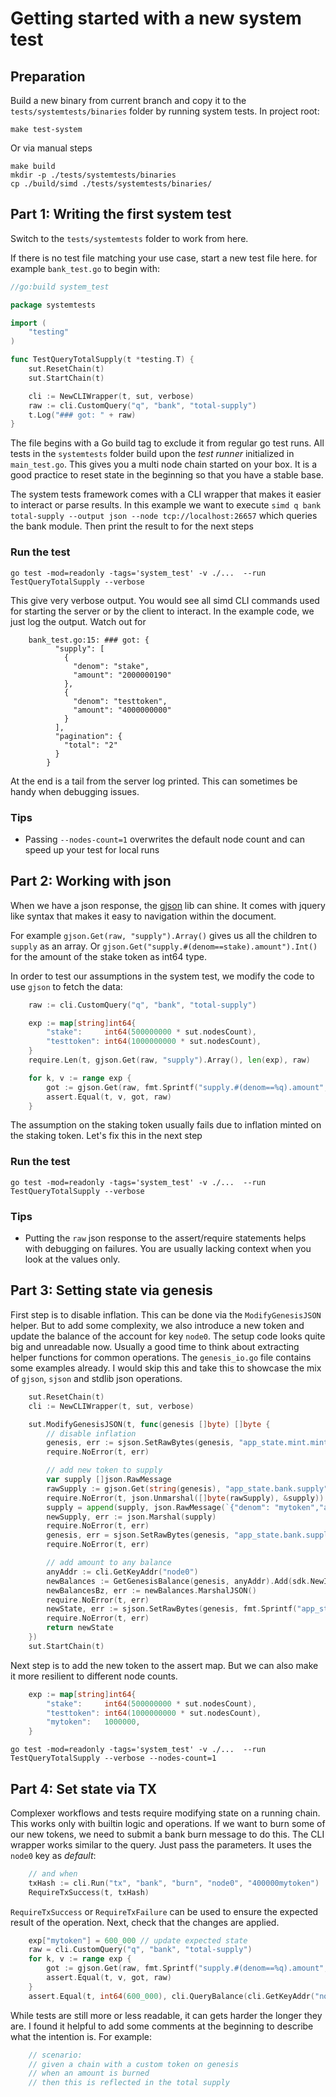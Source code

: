 # Getting started with a new system test

## Preparation

Build a new binary from current branch and copy it to the `tests/systemtests/binaries` folder by running system tests.
In project root:

```shell
make test-system
```

Or via manual steps

```shell
make build
mkdir -p ./tests/systemtests/binaries
cp ./build/simd ./tests/systemtests/binaries/
```

## Part 1: Writing the first system test

Switch to the `tests/systemtests` folder to work from here.

If there is no test file matching your use case, start a new test file here.
for example `bank_test.go` to begin with:

```go
//go:build system_test

package systemtests

import (
	"testing"
)

func TestQueryTotalSupply(t *testing.T) {
	sut.ResetChain(t)
	sut.StartChain(t)

	cli := NewCLIWrapper(t, sut, verbose)
	raw := cli.CustomQuery("q", "bank", "total-supply")
	t.Log("### got: " + raw)
}
```

The file begins with a Go build tag to exclude it from regular go test runs.
All tests in the `systemtests` folder build upon the *test runner* initialized in `main_test.go`.
This gives you a multi node chain started on your box.
It is a good practice to reset state in the beginning so that you have a stable base.

The system tests framework comes with a CLI wrapper that makes it easier to interact or parse results.
In this example we want to execute `simd q bank total-supply --output json --node tcp://localhost:26657` which queries
the bank module.
Then print the result to for the next steps

### Run the test

```shell
go test -mod=readonly -tags='system_test' -v ./...  --run TestQueryTotalSupply --verbose 
```

This give very verbose output. You would see all simd CLI commands used for starting the server or by the client to interact.
In the example code, we just log the output. Watch out for 

```shell
    bank_test.go:15: ### got: {
          "supply": [
            {
              "denom": "stake",
              "amount": "2000000190"
            },
            {
              "denom": "testtoken",
              "amount": "4000000000"
            }
          ],
          "pagination": {
            "total": "2"
          }
        }
```

At the end is a tail from the server log printed. This can sometimes be handy when debugging issues.


### Tips

* Passing `--nodes-count=1` overwrites the default node count and can speed up your test for local runs

## Part 2: Working with json

When we have a json response, the [gjson](https://github.com/tidwall/gjson) lib can shine. It comes with jquery like
syntax that makes it easy to navigation within the document.

For example `gjson.Get(raw, "supply").Array()` gives us all the children to `supply` as an array.
Or `gjson.Get("supply.#(denom==stake).amount").Int()` for the amount of the stake token as int64 type.

In order to test our assumptions in the system test, we modify the code to use `gjson` to fetch the data:

```go
	raw := cli.CustomQuery("q", "bank", "total-supply")

	exp := map[string]int64{
        "stake":     int64(500000000 * sut.nodesCount),
        "testtoken": int64(1000000000 * sut.nodesCount),
	}
	require.Len(t, gjson.Get(raw, "supply").Array(), len(exp), raw)

	for k, v := range exp {
		got := gjson.Get(raw, fmt.Sprintf("supply.#(denom==%q).amount", k)).Int()
		assert.Equal(t, v, got, raw)
	}
```

The assumption on the staking token usually fails due to inflation minted on the staking token. Let's fix this in the next step 

### Run the test

```shell
go test -mod=readonly -tags='system_test' -v ./...  --run TestQueryTotalSupply --verbose 
```

### Tips

* Putting the `raw` json response to the assert/require statements helps with debugging on failures. You are usually lacking
  context when you look at the values only.


## Part 3: Setting state via genesis

First step is to disable inflation. This can be done via the `ModifyGenesisJSON` helper. But to add some complexity, 
we also introduce a new token and update the balance of the account for key `node0`.
The setup code looks quite big and unreadable now. Usually a good time to think about extracting helper functions for
common operations. The `genesis_io.go` file contains some examples already. I would skip this and take this to showcase the mix
of `gjson`, `sjson` and stdlib json operations.

```go
	sut.ResetChain(t)
    cli := NewCLIWrapper(t, sut, verbose)

	sut.ModifyGenesisJSON(t, func(genesis []byte) []byte {
		// disable inflation
		genesis, err := sjson.SetRawBytes(genesis, "app_state.mint.minter.inflation", []byte(`"0.000000000000000000"`))
		require.NoError(t, err)

		// add new token to supply
		var supply []json.RawMessage
		rawSupply := gjson.Get(string(genesis), "app_state.bank.supply").String()
		require.NoError(t, json.Unmarshal([]byte(rawSupply), &supply))
		supply = append(supply, json.RawMessage(`{"denom": "mytoken","amount": "1000000"}`))
		newSupply, err := json.Marshal(supply)
		require.NoError(t, err)
		genesis, err = sjson.SetRawBytes(genesis, "app_state.bank.supply", newSupply)
		require.NoError(t, err)

		// add amount to any balance
		anyAddr := cli.GetKeyAddr("node0")
		newBalances := GetGenesisBalance(genesis, anyAddr).Add(sdk.NewInt64Coin("mytoken", 1000000))
		newBalancesBz, err := newBalances.MarshalJSON()
		require.NoError(t, err)
		newState, err := sjson.SetRawBytes(genesis, fmt.Sprintf("app_state.bank.balances.#[address==%q]#.coins", anyAddr), newBalancesBz)
		require.NoError(t, err)
		return newState
	})
    sut.StartChain(t)
```

Next step is to add the new token to the assert map. But we can also make it more resilient to different node counts.

```go
	exp := map[string]int64{
		"stake":     int64(500000000 * sut.nodesCount),
		"testtoken": int64(1000000000 * sut.nodesCount),
		"mytoken":   1000000,
	}
```

```shell
go test -mod=readonly -tags='system_test' -v ./...  --run TestQueryTotalSupply --verbose --nodes-count=1 
```

## Part 4: Set state via TX

Complexer workflows and tests require modifying state on a running chain. This works only with builtin logic and operations.
If we want to burn some of our new tokens, we need to submit a bank burn message to do this.
The CLI wrapper works similar to the query. Just pass the parameters. It uses the `node0` key as *default*:

```go
	// and when
	txHash := cli.Run("tx", "bank", "burn", "node0", "400000mytoken")
	RequireTxSuccess(t, txHash)
```

`RequireTxSuccess` or `RequireTxFailure` can be used to ensure the expected result of the operation.
Next, check that the changes are applied.

```go
	exp["mytoken"] = 600_000 // update expected state
	raw = cli.CustomQuery("q", "bank", "total-supply")
	for k, v := range exp {
		got := gjson.Get(raw, fmt.Sprintf("supply.#(denom==%q).amount", k)).Int()
		assert.Equal(t, v, got, raw)
	}
	assert.Equal(t, int64(600_000), cli.QueryBalance(cli.GetKeyAddr("node0"), "mytoken"))
```

While tests are still more or less readable, it can gets harder the longer they are. I found it helpful to add
some comments at the beginning to describe what the intention is. For example:

```go
	// scenario:
	// given a chain with a custom token on genesis
	// when an amount is burned
	// then this is reflected in the total supply
```
